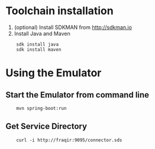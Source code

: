 Toolchain installation
======================

1. (optional) Install SDKMAN from http://sdkman.io
2. Install Java and Maven
```
    sdk install java
    sdk install maven
```


Using the Emulator
==================================

Start the Emulator from command line
------------------------------------
```
    mvn spring-boot:run
```

Get Service Directory
---------------------
```
    curl -i http://fraqir:9095/connector.sds
```
